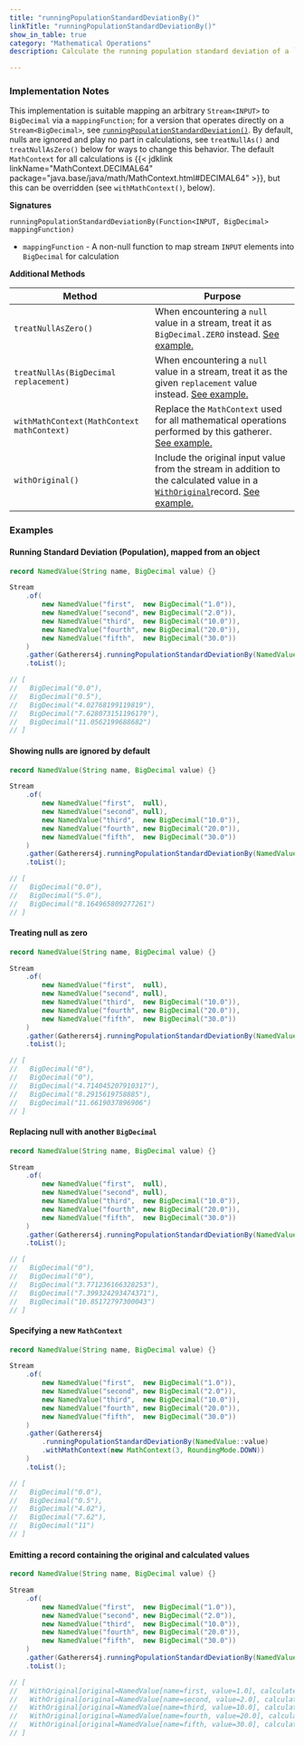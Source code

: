 ```yaml
---
title: "runningPopulationStandardDeviationBy()"
linkTitle: "runningPopulationStandardDeviationBy()"
show_in_table: true
category: "Mathematical Operations"
description: Calculate the running population standard deviation of a `BigDecimal` objects mapped from a `Stream<BigDecimal>` via a `mappingFunction`.

---
```


### Implementation Notes
This implementation is suitable mapping an arbitrary `Stream<INPUT>` to `BigDecimal` via a `mappingFunction`; for a version that operates directly on a `Stream<BigDecimal>`, see [`runningPopulationStandardDeviation()`](/gatherers/mathematical/runningpopulationstandarddeviation/).
By default, nulls are ignored and play no part in calculations, see `treatNullAs()` and `treatNullAsZero()` below for ways to change this behavior. The default `MathContext`
for all calculations is {{< jdklink linkName="MathContext.DECIMAL64" package="java.base/java/math/MathContext.html#DECIMAL64" >}}, but this can be overridden (see `withMathContext()`, below).


**Signatures**

`runningPopulationStandardDeviationBy(Function<INPUT, BigDecimal> mappingFunction)`
* `mappingFunction` - A non-null function to map stream `INPUT` elements into `BigDecimal` for calculation

**Additional Methods**

| Method                                     | Purpose                                                                                                                                                                                                                                                                                                         |
|--------------------------------------------|-----------------------------------------------------------------------------------------------------------------------------------------------------------------------------------------------------------------------------------------------------------------------------------------------------------------|
| `treatNullAsZero()`                        | When encountering a `null` value in a stream, treat it as `BigDecimal.ZERO` instead. [See example.](#treating-null-as-zero)                                                                                                                                                                                     |
| `treatNullAs(BigDecimal replacement)`      | When encountering a `null` value in a stream, treat it as the given `replacement` value instead. [See example.](#replacing-null-with-another-bigdecimal)                                                                                                                                                        |
| `withMathContext(MathContext mathContext)` | Replace the `MathContext` used for all mathematical operations performed by this gatherer. [See example.](#specifying-a-new-mathcontext)                                                                                                                                                                        |
| `withOriginal()`                           | Include the original input value from the stream in addition to the calculated value in a [`WithOriginal`](https://github.com/tginsberg/gatherers4j/blob/main/src/main/java/com/ginsberg/gatherers4j/WithOriginal.java)record. [See example.](#emitting-a-record-containing-the-original-and-calculated-values) |

### Examples

#### Running Standard Deviation (Population), mapped from an object

```java
record NamedValue(String name, BigDecimal value) {}

Stream
    .of(
        new NamedValue("first",  new BigDecimal("1.0")),
        new NamedValue("second", new BigDecimal("2.0")),
        new NamedValue("third",  new BigDecimal("10.0")),
        new NamedValue("fourth", new BigDecimal("20.0")),
        new NamedValue("fifth",  new BigDecimal("30.0"))
    )
    .gather(Gatherers4j.runningPopulationStandardDeviationBy(NamedValue::value))
    .toList();

// [ 
//   BigDecimal("0.0"), 
//   BigDecimal("0.5"),
//   BigDecimal("4.02768199119819"), 
//   BigDecimal("7.628073151196179"),
//   BigDecimal("11.0562199688682") 
// ]
```

#### Showing nulls are ignored by default

```java
record NamedValue(String name, BigDecimal value) {}

Stream
    .of(
        new NamedValue("first",  null),
        new NamedValue("second", null),
        new NamedValue("third",  new BigDecimal("10.0")),
        new NamedValue("fourth", new BigDecimal("20.0")),
        new NamedValue("fifth",  new BigDecimal("30.0"))
    )
    .gather(Gatherers4j.runningPopulationStandardDeviationBy(NamedValue::value))
    .toList();

// [
//   BigDecimal("0.0"), 
//   BigDecimal("5.0"), 
//   BigDecimal("8.164965809277261") 
// ]
```

#### Treating null as zero

```java
record NamedValue(String name, BigDecimal value) {}

Stream
    .of(
        new NamedValue("first",  null),
        new NamedValue("second", null),
        new NamedValue("third",  new BigDecimal("10.0")),
        new NamedValue("fourth", new BigDecimal("20.0")),
        new NamedValue("fifth",  new BigDecimal("30.0"))
    )
    .gather(Gatherers4j.runningPopulationStandardDeviationBy(NamedValue::value).treatNullAsZero())
    .toList();

// [
//   BigDecimal("0"),
//   BigDecimal("0"),
//   BigDecimal("4.714045207910317"), 
//   BigDecimal("8.2915619758885"), 
//   BigDecimal("11.6619037896906") 
// ]
```

#### Replacing null with another `BigDecimal`


```java
record NamedValue(String name, BigDecimal value) {}

Stream
    .of(
        new NamedValue("first",  null),
        new NamedValue("second", null),
        new NamedValue("third",  new BigDecimal("10.0")),
        new NamedValue("fourth", new BigDecimal("20.0")),
        new NamedValue("fifth",  new BigDecimal("30.0"))
    )
    .gather(Gatherers4j.runningPopulationStandardDeviationBy(NamedValue::value).treatNullAs(BigDecimal.TWO))
    .toList();

// [
//   BigDecimal("0"),
//   BigDecimal("0"),
//   BigDecimal("3.771236166328253"), 
//   BigDecimal("7.399324293474371"), 
//   BigDecimal("10.85172797300043") 
// ]
```


#### Specifying a new `MathContext`


```java
record NamedValue(String name, BigDecimal value) {}

Stream
    .of(
        new NamedValue("first",  new BigDecimal("1.0")),
        new NamedValue("second", new BigDecimal("2.0")),
        new NamedValue("third",  new BigDecimal("10.0")),
        new NamedValue("fourth", new BigDecimal("20.0")),
        new NamedValue("fifth",  new BigDecimal("30.0"))
    )
    .gather(Gatherers4j
        .runningPopulationStandardDeviationBy(NamedValue::value)
        .withMathContext(new MathContext(3, RoundingMode.DOWN))
    )
    .toList();

// [ 
//   BigDecimal("0.0"), 
//   BigDecimal("0.5"),
//   BigDecimal("4.02"), 
//   BigDecimal("7.62"),
//   BigDecimal("11") 
// ]
```


#### Emitting a record containing the original and calculated values


```java
record NamedValue(String name, BigDecimal value) {}

Stream
    .of(
        new NamedValue("first",  new BigDecimal("1.0")),
        new NamedValue("second", new BigDecimal("2.0")),
        new NamedValue("third",  new BigDecimal("10.0")),
        new NamedValue("fourth", new BigDecimal("20.0")),
        new NamedValue("fifth",  new BigDecimal("30.0"))
    )
    .gather(Gatherers4j.runningPopulationStandardDeviationBy(NamedValue::value).withOriginal())
    .toList();

// [ 
//   WithOriginal[original=NamedValue[name=first, value=1.0], calculated=0.0]
//   WithOriginal[original=NamedValue[name=second, value=2.0], calculated=0.5]
//   WithOriginal[original=NamedValue[name=third, value=10.0], calculated=4.02768199119819]
//   WithOriginal[original=NamedValue[name=fourth, value=20.0], calculated=7.628073151196179]
//   WithOriginal[original=NamedValue[name=fifth, value=30.0], calculated=11.0562199688682]
// ]
```